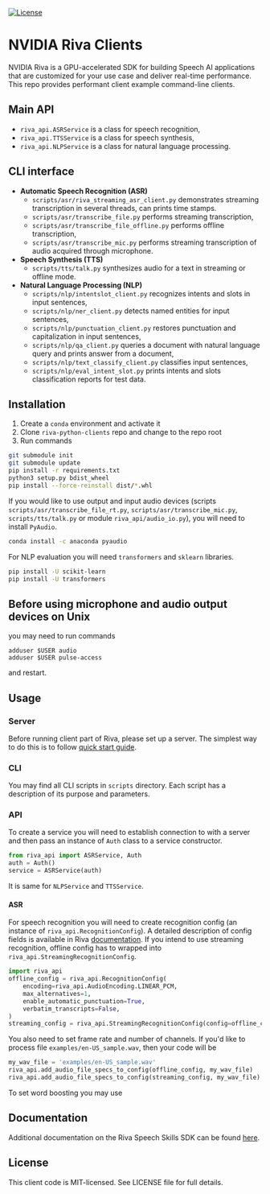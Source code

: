 [![License](https://img.shields.io/badge/license-MIT-green)](https://opensource.org/licenses/MIT)
# NVIDIA Riva Clients

NVIDIA Riva is a GPU-accelerated SDK for building Speech AI applications that are customized for your use 
case and deliver real-time performance. This repo provides performant client example command-line clients.

## Main API

- `riva_api.ASRService` is a class for speech recognition,
- `riva_api.TTSService` is a class for speech synthesis,
- `riva_api.NLPService` is a class for natural language processing.

## CLI interface

- **Automatic Speech Recognition (ASR)**
    - `scripts/asr/riva_streaming_asr_client.py` demonstrates streaming transcription in several threads, can prints time stamps.
    - `scripts/asr/transcribe_file.py` performs streaming transcription,
    - `scripts/asr/transcribe_file_offline.py` performs offline transcription,
    - `scripts/asr/transcribe_mic.py` performs streaming transcription of audio acquired through microphone.
- **Speech Synthesis (TTS)**
    - `scripts/tts/talk.py` synthesizes audio for a text in streaming or offline mode.
- **Natural Language Processing (NLP)**
    - `scripts/nlp/intentslot_client.py` recognizes intents and slots in input sentences,
    - `scripts/nlp/ner_client.py` detects named entities for input sentences,
    - `scripts/nlp/punctuation_client.py` restores punctuation and capitalization in input sentences,
    - `scripts/nlp/qa_client.py` queries a document with natural language query and prints answer from a document,
    - `scripts/nlp/text_classify_client.py` classifies input sentences,
    - `scripts/nlp/eval_intent_slot.py` prints intents and slots classification reports for test data.
  
## Installation

1. Create a ``conda`` environment and activate it
2. Clone ``riva-python-clients`` repo and change to the repo root
3. Run commands

```bash
git submodule init
git submodule update
pip install -r requirements.txt
python3 setup.py bdist_wheel
pip install --force-reinstall dist/*.whl
```

If you would like to use output and input audio devices 
(scripts `scripts/asr/transcribe_file_rt.py`, `scripts/asr/transcribe_mic.py`, `scripts/tts/talk.py` or module 
`riva_api/audio_io.py`), you will need to install `PyAudio`.
```bash
conda install -c anaconda pyaudio
```

For NLP evaluation you will need `transformers` and `sklearn` libraries.
```bash
pip install -U scikit-learn
pip install -U transformers
```

## Before using microphone and audio output devices on Unix
you may need to run commands
```
adduser $USER audio
adduser $USER pulse-access
```
and restart.

## Usage

### Server

Before running client part of Riva, please set up a server. The simplest
way to do this is to follow
[quick start guide](https://docs.nvidia.com/deeplearning/riva/user-guide/docs/quick-start-guide.html#local-deployment-using-quick-start-scripts).

### CLI

You may find all CLI scripts in `scripts` directory. Each script has a description of
its purpose and parameters.

### API

To create a service you will need to establish connection to with a server and then pass
an instance of `Auth` class to a service constructor.

```python
from riva_api import ASRService, Auth
auth = Auth()
service = ASRService(auth)
```

It is same for `NLPService` and `TTSService`.

#### ASR

For speech recognition you will need to create recognition config (an instance of `riva_api.RecognitionConfig`). 
A detailed description of config fields is available in Riva 
[documentation](https://docs.nvidia.com/deeplearning/riva/user-guide/docs/reference/protos/riva_asr.proto.html?highlight=max%20alternatives#riva-proto-riva-asr-proto).
If you intend to use streaming recognition, offline config has to wrapped into `riva_api.StreamingRecognitionConfig`.

```python
import riva_api
offline_config = riva_api.RecognitionConfig(
    encoding=riva_api.AudioEncoding.LINEAR_PCM,
    max_alternatives=1,
    enable_automatic_punctuation=True,
    verbatim_transcripts=False,
)
streaming_config = riva_api.StreamingRecognitionConfig(config=offline_config, interim_results=True)
```

You also need to set frame rate and number of channels. If you'd like to process file `examples/en-US_sample.wav`,
then your code will be

```python
my_wav_file = 'examples/en-US_sample.wav'
riva_api.add_audio_file_specs_to_config(offline_config, my_wav_file)
riva_api.add_audio_file_specs_to_config(streaming_config, my_wav_file)
```

To set word boosting you may use


## Documentation

Additional documentation on the Riva Speech Skills SDK can be found [here](https://docs.nvidia.com/deeplearning/riva/user-guide/docs/).


## License

This client code is MIT-licensed. See LICENSE file for full details.

